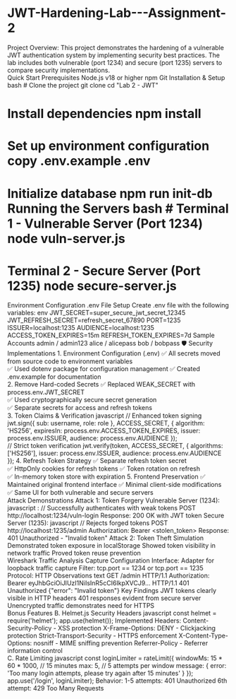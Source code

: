 # JWT-Hardening-Lab---Assignment-2
Project Overview:
This project demonstrates the hardening of a vulnerable JWT authentication system by implementing security best practices. 
The lab includes both vulnerable (port 1234) and secure (port 1235) servers to compare security implementations.  
Quick Start Prerequisites Node.js v18 or higher  npm  Git  Installation & Setup bash # Clone the project git clone <repository-url> cd "Lab 2 - JWT" 
# Install dependencies npm install  
# Set up environment configuration copy .env.example .env  
# Initialize database npm run init-db Running the Servers bash # Terminal 1 - Vulnerable Server (Port 1234) node vuln-server.js  
# Terminal 2 - Secure Server (Port 1235)  node secure-server.js 
Environment Configuration .env File Setup Create .env file with the following variables:  env JWT_SECRET=super_secure_jwt_secret_12345 JWT_REFRESH_SECRET=refresh_secret_67890 PORT=1235 ISSUER=localhost:1235 AUDIENCE=localhost:1235 ACCESS_TOKEN_EXPIRES=15m REFRESH_TOKEN_EXPIRES=7d Sample Accounts admin / admin123  alice / alicepass  bob / bobpass  🛡️ Security Implementations 1. Environment Configuration (.env) ✅ All secrets moved from source code to environment variables  
✅ Used dotenv package for configuration management
✅ Created .env.example for documentation  
2. Remove Hard-coded Secrets
✅ Replaced WEAK_SECRET with process.env.JWT_SECRET  
✅ Used cryptographically secure secret generation  
✅ Separate secrets for access and refresh tokens  
3. Token Claims & Verification javascript 
// Enhanced token signing jwt.sign({   sub: username,   role: role }, ACCESS_SECRET, {   algorithm: 'HS256',   expiresIn: process.env.ACCESS_TOKEN_EXPIRES,   issuer: process.env.ISSUER,   audience: process.env.AUDIENCE });  
// Strict token verification jwt.verify(token, ACCESS_SECRET, {   algorithms: ['HS256'],   issuer: process.env.ISSUER,   audience: process.env.AUDIENCE }); 
4. Refresh Token Strategy 
✅ Separate refresh token secret  
✅ HttpOnly cookies for refresh tokens 
✅ Token rotation on refresh  
✅ In-memory token store with expiration 
5. Frontend Preservation 
✅ Maintained original frontend interface 
✅ Minimal client-side modifications  
✅ Same UI for both vulnerable and secure servers  
Attack Demonstrations Attack 1: 
Token Forgery Vulnerable Server (1234):  javascript :
// Successfully authenticates with weak tokens POST http://localhost:1234/vuln-login Response: 200 OK with JWT token Secure Server (1235):  javascript // Rejects forged tokens POST http://localhost:1235/admin Authorization: Bearer <stolen_token> Response: 401 Unauthorized - "Invalid token" Attack 2: Token Theft Simulation Demonstrated token exposure in localStorage  Showed token visibility in network traffic  Proved token reuse prevention  
Wireshark Traffic Analysis Capture Configuration Interface: 
Adapter for loopback traffic capture  Filter: tcp.port == 1234 or tcp.port == 1235  Protocol: HTTP  Observations text GET /admin HTTP/1.1 Authorization: Bearer eyJhbGciOiJIUzI1NiIsInR5cCI6IkpXVCJ9...  HTTP/1.1 401 Unauthorized {"error": "Invalid token"} Key Findings JWT tokens clearly visible in HTTP headers  401 responses evident from secure server  Unencrypted traffic demonstrates need for HTTPS  
Bonus Features 
B. Helmet.js Security Headers javascript const helmet = require('helmet'); app.use(helmet()); Implemented Headers:  Content-Security-Policy - XSS protection  X-Frame-Options: DENY - Clickjacking protection  Strict-Transport-Security - HTTPS enforcement  X-Content-Type-Options: nosniff - MIME sniffing prevention  Referrer-Policy - Referrer information control  
C. Rate Limiting javascript const loginLimiter = rateLimit({   windowMs: 15 * 60 * 1000, // 15 minutes   max: 5, // 5 attempts per window   message: {      error: 'Too many login attempts, please try again after 15 minutes'    } }); app.use('/login', loginLimiter); Behavior:  1-5 attempts: 401 Unauthorized  6th attempt: 429 Too Many Requests
